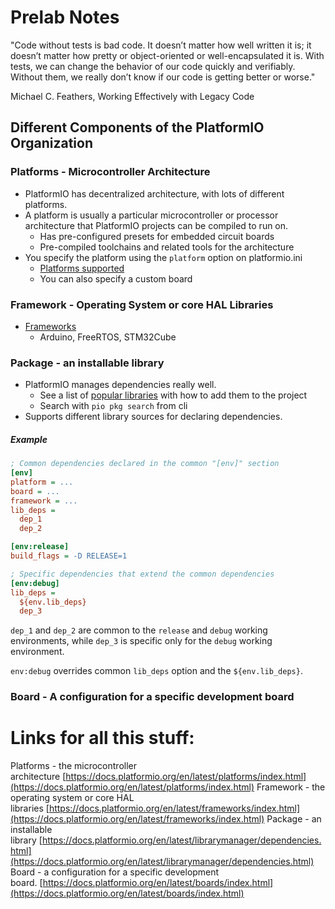 # Prelab Notes
"Code without tests is bad code. It doesn’t matter how well written it is; it doesn’t matter how pretty or object-oriented or well-encapsulated it is. With tests, we can change the behavior of our code quickly and verifiably. Without them, we really don’t know if our code is getting better or worse."

Michael C. Feathers, Working Effectively with Legacy Code

## Different Components of the PlatformIO Organization
### Platforms - Microcontroller Architecture
- PlatformIO has decentralized architecture, with lots of different platforms. 
- A platform is usually a particular microcontroller or processor architecture that PlatformIO projects can be compiled to run on. 
	- Has pre-configured presets for embedded circuit boards
	- Pre-compiled toolchains and related tools for the architecture
- You specify the platform using the `platform` option on platformio.ini
	- [Platforms supported](https://docs.platformio.org/en/latest/platforms/index.html)
	- You can also specify a custom board

### Framework - Operating System or core HAL Libraries
- [Frameworks](https://docs.platformio.org/en/latest/frameworks/index.html)
	- Arduino, FreeRTOS, STM32Cube

### Package - an installable library
- PlatformIO manages dependencies really well.
	- See a list of [popular libraries](https://registry.platformio.org/search?t=library&s=trending) with how to add them to the project
	- Search with `pio pkg search` from cli
- Supports different library sources for declaring dependencies. 

##### Example
``` ini
; Common dependencies declared in the common "[env]" section
[env]
platform = ...
board = ...
framework = ...
lib_deps =
  dep_1
  dep_2

[env:release]
build_flags = -D RELEASE=1

; Specific dependencies that extend the common dependencies
[env:debug]
lib_deps =
  ${env.lib_deps}
  dep_3
```
`dep_1` and `dep_2` are common to the `release` and `debug` working environments, while `dep_3` is specific only for the `debug` working environment. 

`env:debug` overrides common `lib_deps` option and the `${env.lib_deps}`. 

### Board - A configuration for a specific development board


# Links for all this stuff:
Platforms - the microcontroller architecture [https://docs.platformio.org/en/latest/platforms/index.html](https://docs.platformio.org/en/latest/platforms/index.html)
Framework - the operating system or core HAL libraries [https://docs.platformio.org/en/latest/frameworks/index.html](https://docs.platformio.org/en/latest/frameworks/index.html)
Package - an installable library [https://docs.platformio.org/en/latest/librarymanager/dependencies.html](https://docs.platformio.org/en/latest/librarymanager/dependencies.html)
Board - a configuration for a specific development board. [https://docs.platformio.org/en/latest/boards/index.html](https://docs.platformio.org/en/latest/boards/index.html)



